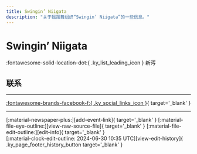 ```yaml
---
title: Swingin’ Niigata
description: "关于摇摆舞组织“Swingin’ Niigata”的一些信息。"
---
```


# Swingin’ Niigata

:fontawesome-solid-location-dot:{ .ky_list_leading_icon } 新泻  


## 联系


---

 [:fontawesome-brands-facebook-f:{ .ky_social_links_icon }](https://www.facebook.com/groups/589243062715844){ target='_blank' }

---

<div class="ky_page_footer" markdown>
<div class="ky_page_footer_trailing" markdown="span">
[:material-newspaper-plus:][add-event-link]{ target='_blank' }
[:material-file-eye-outline:][view-raw-source-file]{ target='_blank' }
[:material-file-edit-outline:][edit-info]{ target='_blank' }
</div>
<div class="ky_page_footer_leading" markdown="span">
[:material-clock-edit-outline: 2024-06-30 10:35 UTC][view-edit-history]{ .ky_page_footer_history_button target='_blank' }
</div>
</div>

[add-event-link]: https://github.com/swingdance/events/issues/new?assignees=&labels=add+event&projects=&template=02-add_entity.yml&title=%5Bjp%5D%20%3CName%3E&region=jp&province=Niigata&city=Niigata&org_id=swingin-niigata "添加活动"
[view-raw-source-file]: https://github.com/swingdance/orgs/blob/main/jp/swingin-niigata.json "查看原始源文件"
[edit-info]: https://github.com/swingdance/orgs/issues/new?assignees=&labels=update+org&projects=&template=03-update_entity.yml&title=%5Bjp%5D%20Swingin%E2%80%99%20Niigata&region=jp&id=swingin-niigata&name=Swingin%E2%80%99%20Niigata "编辑信息"

[view-edit-history]: https://github.com/swingdance/orgs/commits/main/jp/swingin-niigata.json "查看编辑历史"
